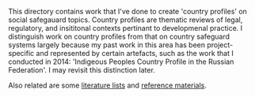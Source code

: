 This directory contains work that I've done to create 'country profiles' on social safegauard topics.  Country profiles are thematic reviews of legal, regulatory, and insititonal contexts pertinant to developmenal practice. I distinguish work on country profiles from that on country safeguard systems largely because my past work in this area has been project-specific and represented by certain artefacts, such as the work that I conducted in 2014: 'Indigeous Peoples Country Profile in the Russian Federation'. I may revisit this distinction later.

Also related are some [literature lists](https://github.com/aaronkyle/social-development/blob/master/ref/literature-lists.md) and [reference materials](https://github.com/aaronkyle/social-development/tree/master/ref/subset_indigenous-peoples/).

<!--
Looks like the repository lacks structure in terms of how it deals with 'country profiles'.  Attempt to bring this together into country systems.
-->

